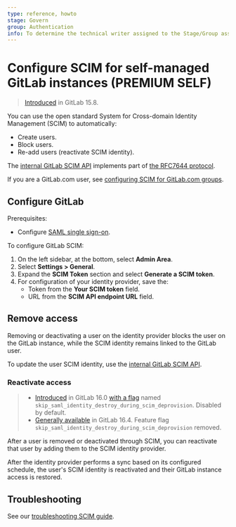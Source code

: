 ```yaml
---
type: reference, howto
stage: Govern
group: Authentication
info: To determine the technical writer assigned to the Stage/Group associated with this page, see https://about.gitlab.com/handbook/product/ux/technical-writing/#assignments
---
```


# Configure SCIM for self-managed GitLab instances **(PREMIUM SELF)**

> [Introduced](https://gitlab.com/groups/gitlab-org/-/epics/8902) in GitLab 15.8.

You can use the open standard System for Cross-domain Identity Management (SCIM) to automatically:

- Create users.
- Block users.
- Re-add users (reactivate SCIM identity).

The [internal GitLab SCIM API](../../development/internal_api/index.md#instance-scim-api) implements part of [the RFC7644 protocol](https://www.rfc-editor.org/rfc/rfc7644).

If you are a GitLab.com user, see [configuring SCIM for GitLab.com groups](../../user/group/saml_sso/scim_setup.md).

## Configure GitLab

Prerequisites:

- Configure [SAML single sign-on](../../integration/saml.md).

To configure GitLab SCIM:

1. On the left sidebar, at the bottom, select **Admin Area**.
1. Select **Settings > General**.
1. Expand the **SCIM Token** section and select **Generate a SCIM token**.
1. For configuration of your identity provider, save the:
    - Token from the **Your SCIM token** field.
    - URL from the **SCIM API endpoint URL** field.

## Remove access

Removing or deactivating a user on the identity provider blocks the user on
the GitLab instance, while the SCIM identity remains linked to the GitLab user.

To update the user SCIM identity, use the
[internal GitLab SCIM API](../../development/internal_api/index.md#update-a-single-scim-provisioned-user-1).

### Reactivate access

> - [Introduced](https://gitlab.com/gitlab-org/gitlab/-/issues/379149) in GitLab 16.0 [with a flag](../feature_flags.md) named `skip_saml_identity_destroy_during_scim_deprovision`. Disabled by default.
> - [Generally available](https://gitlab.com/gitlab-org/gitlab/-/merge_requests/121226) in GitLab 16.4. Feature flag `skip_saml_identity_destroy_during_scim_deprovision` removed.

After a user is removed or deactivated through SCIM, you can reactivate that user by
adding them to the SCIM identity provider.

After the identity provider performs a sync based on its configured schedule,
the user's SCIM identity is reactivated and their GitLab instance access is restored.

## Troubleshooting

See our [troubleshooting SCIM guide](../../user/group/saml_sso/troubleshooting_scim.md).
